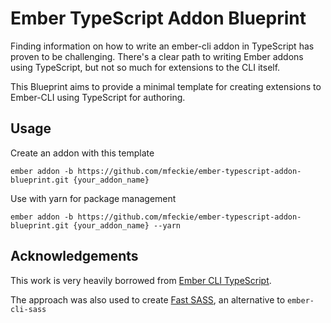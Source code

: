 # Ember TypeScript Addon Blueprint

Finding information on how to write an ember-cli addon in TypeScript has proven to be challenging. There's a clear path to writing Ember addons using TypeScript, but not so much for extensions to the CLI itself.

This Blueprint aims to provide a minimal template for creating extensions to Ember-CLI using TypeScript for authoring.

## Usage

Create an addon with this template

`ember addon -b https://github.com/mfeckie/ember-typescript-addon-blueprint.git {your_addon_name}`

Use with yarn for package management

`ember addon -b https://github.com/mfeckie/ember-typescript-addon-blueprint.git {your_addon_name} --yarn`

## Acknowledgements

This work is very heavily borrowed from [Ember CLI TypeScript](https://github.com/typed-ember/ember-cli-typescript).  

The approach was also used to create [Fast SASS](https://github.com/mfeckie/fast-sass), an alternative to `ember-cli-sass`